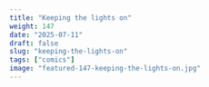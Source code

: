 ```yaml
---
title: "Keeping the lights on"
weight: 147
date: "2025-07-11"
draft: false
slug: "keeping-the-lights-on"
tags: ["comics"]
image: "featured-147-keeping-the-lights-on.jpg"
---
```

